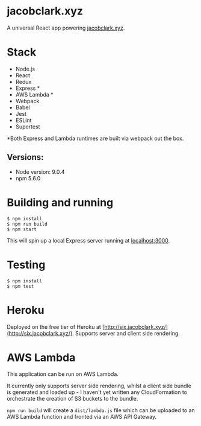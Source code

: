 # jacobclark.xyz

A universal React app powering [jacobclark.xyz](https://www.jacobclark.xyz).

# Stack

* Node.js
* React
* Redux
* Express *
* AWS Lambda *
* Webpack
* Babel
* Jest
* ESLint
* Supertest

*Both Express and Lambda runtimes are built via webpack out the box.

## Versions:

* Node version: 9.0.4
* npm 5.6.0

# Building and running

```shell
$ npm install
$ npm run build
$ npm start
```

This will spin up a local Express server running  at [localhost:3000](http://localhost:3000).

# Testing

```shell
$ npm install
$ npm test
```

# Heroku

Deployed on the free tier of Heroku at [http://six.jacobclark.xyz/](http://six.jacobclark.xyz/). Supports server and client side rendering.

# AWS Lambda

This application can be run on AWS Lambda. 

It currently only supports server side rendering, whilst a client side bundle is generated and loaded up - I haven't yet written any CloudFormation to orchestrate the creation of S3 buckets to the bundle.

`npm run build` will create a `dist/lambda.js` file which can be uploaded to an AWS Lambda function and fronted via an AWS API Gateway.